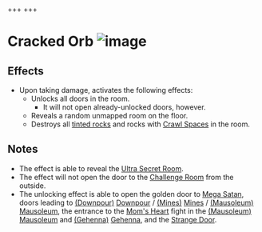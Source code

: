 +++
+++

 # Cracked Orb ![image](/image/Cracked_Orb.png) 

Effects
---------


* Upon taking damage, activates the following effects:
	+ Unlocks all doors in the room.
		- It will not open already-unlocked doors, however.
	+ Reveals a random unmapped room on the floor.
	+ Destroys all [tinted rocks](/wiki/Tinted_rock "Tinted rock") and rocks with [Crawl Spaces](/wiki/Crawl_Space "Crawl Space") in the room.


Notes
-------


* The effect is able to reveal the [Ultra Secret Room](/wiki/Ultra_Secret_Room "Ultra Secret Room").
* The effect will not open the door to the [Challenge Room](/wiki/Challenge_Room "Challenge Room") from the outside.
* The unlocking effect is able to open the golden door to [Mega Satan](/wiki/Mega_Satan "Mega Satan"), doors leading to [(Downpour)](/wiki/Downpour "Downpour") [Downpour](/wiki/Downpour "Downpour") / [(Mines)](/wiki/Mines "Mines") [Mines](/wiki/Mines "Mines") / [(Mausoleum)](/wiki/Mausoleum "Mausoleum") [Mausoleum](/wiki/Mausoleum "Mausoleum"), the entrance to the [Mom's Heart](/wiki/Mom%27s_Heart "Mom's Heart") fight in the [(Mausoleum)](/wiki/Mausoleum "Mausoleum") [Mausoleum](/wiki/Mausoleum "Mausoleum") and [(Gehenna)](/wiki/Gehenna "Gehenna") [Gehenna](/wiki/Gehenna "Gehenna"), and the [Strange Door](/wiki/A_Strange_Door "A Strange Door").


